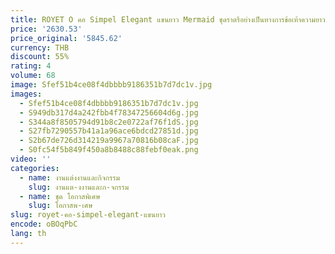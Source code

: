```yaml
---
title: ROYET O คอ Simpel Elegant แขนยาว Mermaid ชุดราตรีอย่างเป็นทางการข้อเท้าความยาวคลาสสิกชุดราตรีที่กําหนดเองใหม่ 2025
price: '2630.53'
price_original: '5845.62'
currency: THB
discount: 55%
rating: 4
volume: 68
image: Sfef51b4ce08f4dbbbb9186351b7d7dc1v.jpg
images:
  - Sfef51b4ce08f4dbbbb9186351b7d7dc1v.jpg
  - S949db317d4a242fbb4f78347256604d6g.jpg
  - S344a8f8505794d91b8c2e0722af76f1dS.jpg
  - S27fb7290557b41a1a96ace6bdcd27851d.jpg
  - S2b67de726d314219a9967a70816b08caF.jpg
  - S0fc54f5b849f450a8b8488c88febf0eak.png
video: ''
categories:
  - name: งานแต่งงานและกิจกรรม
    slug: งานแต-งงานและก-จกรรม
  - name: ชุด โอกาสพิเศษ
    slug: โอกาสพ-เศษ
slug: royet-คอ-simpel-elegant-แขนยาว
encode: oBOqPbC
lang: th
---
```

  